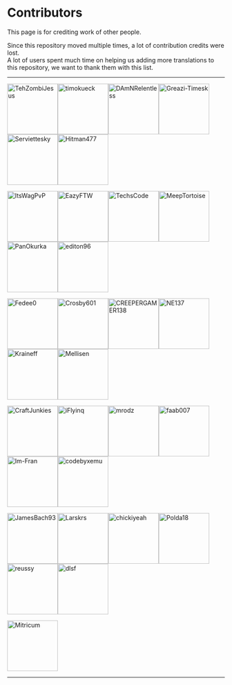 # **Contributors**

This page is for crediting work of other people.

Since this repository moved multiple times, a lot of contribution credits were lost.<br>
A lot of users spent much time on helping us adding more translations to this repository, we want to thank them with this list.

---

[<img alt="TehZombiJesus" src="https://avatars.githubusercontent.com/u/81379135?v=4&s=117" width="117">](https://github.com/TehZombiJesus)[<img alt="timokueck" src="https://avatars.githubusercontent.com/u/59776330?v=4&s=117" width="117">](https://github.com/timokueck)[<img alt="DAmNRelentless" src="https://avatars.githubusercontent.com/u/16513358?v=4&s=117" width="117">](https://github.com/DAmNRelentless)[<img alt="Greazi-Timesk" src="https://avatars.githubusercontent.com/u/69437555?v=4&s=117" width="117">](https://github.com/Greazi-Times)[<img alt="Serviettesky" src="https://avatars.githubusercontent.com/u/56211508?v=4&s=117" width="117">](https://github.com/Serviettesky)[<img alt="Hitman477" src="https://avatars.githubusercontent.com/u/19522113?v=4&s=117" width="117">](https://github.com/Hitman477)

[<img alt="ItsWagPvP" src="https://avatars.githubusercontent.com/u/71121134?v=4&s=117" width="117">](https://github.com/ItsWagPvP)[<img alt="EazyFTW" src="https://avatars.githubusercontent.com/u/13033307?v=4&s=117" width="117">](https://github.com/EazyFTW)[<img alt="TechsCode" src="https://avatars.githubusercontent.com/u/14386031?v=4&s=117" width="117">](https://github.com/TechsCode)[<img alt="MeepTortoise" src="https://avatars.githubusercontent.com/u/72234877?v=4&s=117" width="117">](https://github.com/MeepTortoise)[<img alt="PanOkurka" src="https://avatars.githubusercontent.com/u/67430231?v=4&s=117" width="117">](https://github.com/PanOkurka)[<img alt="editon96" src="https://avatars.githubusercontent.com/u/42817235?v=4&s=117" width="117">](https://github.com/editon96)

[<img alt="Fedee0" src="https://avatars.githubusercontent.com/u/84406177?v=4&s=117" width="117">](https://github.com/Fedee0)[<img alt="Crosby601" src="https://avatars.githubusercontent.com/u/59035656?v=4&s=117" width="117">](https://github.com/Crosby601)[<img alt="CREEPERGAMER138" src="https://avatars.githubusercontent.com/u/24595466?v=4&s=117" width="117">](https://github.com/CREEPERGAMER138)[<img alt="NE137" src="https://avatars.githubusercontent.com/u/39844782?v=4&s=117" width="117">](https://github.com/NE137)[<img alt="Kraineff" src="https://avatars.githubusercontent.com/u/7906418?v=4&s=117" width="117">](https://github.com/Kraineff)[<img alt="Mellisen" src="https://avatars.githubusercontent.com/u/42451222?v=4&s=117" width="117">](https://github.com/Mellisen)

[<img alt="CraftJunkies" src="https://avatars.githubusercontent.com/u/73276572?v=4&s=117" width="117">](https://github.com/CraftJunkies)[<img alt="iFlyinq" src="https://avatars.githubusercontent.com/u/20583400?v=4&s=117" width="117">](https://github.com/iFlyinq)[<img alt="mrodz" src="https://avatars.githubusercontent.com/u/79176075?v=4&s=117" width="117">](https://github.com/mrodz)[<img alt="faab007" src="https://avatars.githubusercontent.com/u/28200451?v=4&s=117" width="117">](https://github.com/faab007)[<img alt="Im-Fran" src="https://avatars.githubusercontent.com/u/30329003?v=4&s=117" width="117">](https://github.com/Im-Fran)[<img alt="codebyxemu" src="https://avatars.githubusercontent.com/u/74688700?v=4&s=117" width="117">](https://github.com/codebyxemu)

[<img alt="JamesBach93" src="https://avatars.githubusercontent.com/u/18316658?v=4&s=117" width="117">](https://github.com/JamesBach93)[<img alt="Larskrs" src="https://avatars.githubusercontent.com/u/56251963?v=4&s=117" width="117">](https://github.com/Larskrs)[<img alt="chickiyeah" src="https://avatars.githubusercontent.com/u/55694044?v=4&s=117" width="117">](https://github.com/chickiyeah)[<img alt="Polda18" src="https://avatars.githubusercontent.com/u/25118993?v=4&s=117" width="117">](https://github.com/Polda18)[<img alt="reussy" src="https://avatars.githubusercontent.com/u/63428864?v=4&s=117" width="117">](https://github.com/reussy)[<img alt="dlsf" src="https://avatars.githubusercontent.com/u/35780068?v=4&s=117" width="117">](https://github.com/dlsf)

[<img alt="Mitricum" src="https://avatars.githubusercontent.com/u/63245289?v=4&s=117" width="117">](https://github.com/Mitricum)

---
